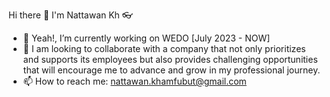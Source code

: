 Hi there 👋 I'm Nattawan Kh 👓
- 🔭 Yeah!, I’m currently working on WEDO [July 2023 - NOW]
- 👯 I am looking to collaborate with a company that not only prioritizes and supports its employees but also provides challenging opportunities that will encourage me to advance and grow in my professional journey.
- 📫 How to reach me: [nattawan.khamfubut@gmail.com](nattawan.khamfubut@gmail.com)

